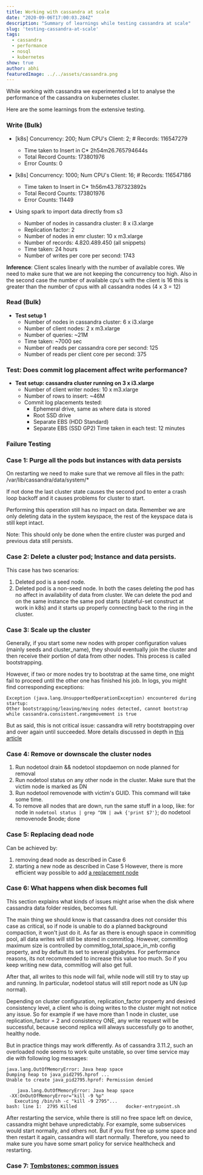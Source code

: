 ```yaml
---
title: Working with cassandra at scale
date: "2020-09-06T17:00:03.284Z"
description: "Summary of learnings while testing cassandra at scale"
slug: 'testing-cassandra-at-scale'
tags:
  - cassandra
  - performance
  - nosql
  - kubernetes
show: true
author: abhi 
featuredImage: ../../assets/cassandra.png   
---
```


While working with cassandra we experimented a lot to analyse the performance of the cassandra on kubernetes cluster. 

Here are the some learnings from the extensive testing.

### Write (Bulk)

* [k8s] Concurrency: 200; Num CPU's Client: 2; # Records: 116547279
    - Time taken to Insert in C* 2h54m26.765794644s
    - Total Record Counts: 173801976
    - Error Counts: 0

* [k8s] Concurrency: 1000; Num CPU's Client: 16; # Records: 116547186
    - Time taken to Insert in C* 1h56m43.787323892s
    - Total Record Counts: 173801976
    - Error Counts: 11449

* Using spark to import data directly from s3
    - Number of nodes in cassandra cluster: 8 x i3.xlarge
    - Replication factor: 2
    - Number of nodes in emr cluster: 10 x m3.xlarge
    - Number of records: 4.820.489.450 (all snippets)
    - Time taken: 24 hours
    - Number of writes per core per second: 1743

**Inference**: Client scales linearly with the number of available cores. We need to make sure that we are not keeping the concurrency too high. Also in the second case the number of available cpu's with the client is 16 this is greater than the number of cpus with all cassandra nodes (4 x 3 = 12)

### Read (Bulk)

* **Test setup 1**
    - Number of nodes in cassandra cluster: 6 x i3.xlarge
    - Number of client nodes: 2 x m3.xlarge
    - Number of queries: ~21M
    - Time taken: ~7000 sec
    - Number of reads per cassandra core per second: 125
    - Number of reads per client core per second: 375


### Test: Does commit log placement affect write performance?

* **Test setup: cassandra cluster running on 3 x i3.xlarge**
    - Number of client writer nodes: 10 x m3.xlarge
    - Number of rows to insert: ~46M
    - Commit log placements tested:
        * Ephemeral drive, same as where data is stored
        * Root SSD drive
        * Separate EBS (HDD Standard)
        * Separate EBS (SSD GP2)
Time taken in each test: 12 minutes

### Failure Testing

### Case 1: Purge all the pods but instances with data persists

On restarting we need to make sure that we remove all files in the path: /var/lib/cassandra/data/system/*

If not done the last cluster state causes the second pod to enter a crash loop backoff and it causes problems for cluster to start.

Performing this operation still has no impact on data. Remember we are only deleting data in the system keyspace, the rest of the keyspace data is still kept intact.

Note: This should only be done when the entire cluster was purged and previous data still persists.

### Case 2: Delete a cluster pod; Instance and data persists.

This case has two scenarios:
1. Deleted pod is a seed node.
2. Deleted pod is a non-seed node.
In both the cases deleting the pod has no affect in availability of data from cluster. We can delete the pod and on the same instance the same pod starts (stateful-set construct at work in k8s) and it starts up properly connecting back to the ring in the cluster.

### Case 3: Scale up the cluster

Generally, if you start some new nodes with proper configuration values (mainly seeds and cluster_name), they should eventually join the cluster and then receive their portion of data from other nodes. This process is called bootstrapping.

However, if two or more nodes try to bootstrap at the same time, one might fail to proceed until the other one has finished his job. In logs, you might find corresponding exceptions:

```
Exception (java.lang.UnsupportedOperationException) encountered during startup:
Other bootstrapping/leaving/moving nodes detected, cannot bootstrap while cassandra.consistent.rangemovement is true
```

But as said, this is not critical issue: cassandra will retry bootstrapping over and over again until succeeded.
More details discussed in depth in [this article](http://thelastpickle.com/blog/2017/05/23/auto-bootstrapping-part1.html)

### Case 4: Remove or downscale the cluster nodes

1. Run nodetool drain && nodetool stopdaemon on node planned for removal
2. Run nodetool status on any other node in the cluster. Make sure that the victim node is marked as DN
3. Run nodetool removenode <GUID> with victim's GUID. This command will take some time.
4. To remove all nodes that are down, run the same stuff in a loop, like:
for node in `nodetool status | grep ^DN | awk {'print $7'}`; do nodetool removenode $node; done

### Case 5: Replacing dead node

Can be achieved by:
1. removing dead node as described in Case 6
2. starting a new node as described in Case 5
However, there is more efficient way possible to add [a replacement node](http://thelastpickle.com/blog/2017/05/23/auto-bootstrapping-part1.html#adding-a-replacement-node)

### Case 6: What happens when disk becomes full

This section explains what kinds of issues might arise when the disk where cassandra data folder resides, becomes full.

The main thing we should know is that cassandra does not consider this case as critical, so if node is unable to do a planned background compaction, it won't just do it. As far as there is enough space in commitlog pool, all data writes will still be stored in commitlog. However, commitlog maximum size is controlled by commitlog_total_space_in_mb config property, and by default its set to several gigabytes. For performance reasons, its not recommended to increase this value too much. So if you keep writing new data, commitlog will also get full.

After that, all writes to this node will fail, while node will still try to stay up and running. In particular, nodetool status will still report node as UN (up normal).

Depending on cluster configuration, replication_factor property and desired consistency level, a client who is doing writes to the cluster might not notice any issue. So for example if we have more than 1 node in cluster, use replication_factor = 2 and consistency ONE, any write request will be successful, because second replica will always successfully go to another, healthy node.

But in practice things may work differently. As of cassandra 3.11.2, such an overloaded node seems to work quite unstable, so over time service may die with following log messages:

```
java.lang.OutOfMemoryError: Java heap space
Dumping heap to java_pid2795.hprof ...
Unable to create java_pid2795.hprof: Permission denied

    java.lang.OutOfMemoryError: Java heap space
 -XX:OnOutOfMemoryError="kill -9 %p"
   Executing /bin/sh -c "kill -9 2795"...
bash: line 1:  2795 Killed                  docker-entrypoint.sh
```
After restarting the service, while there is still no free space left on device, cassandra might behave unpredictably. For example, some subservices would start normally, and others not. But if you first free up some space and then restart it again, cassandra will start normally.
Therefore, you need to make sure you have some smart policy for service healthcheck and restarting.

### Case 7: [Tombstones: common issues](https://opencredo.com/cassandra-tombstones-common-issues/)
    